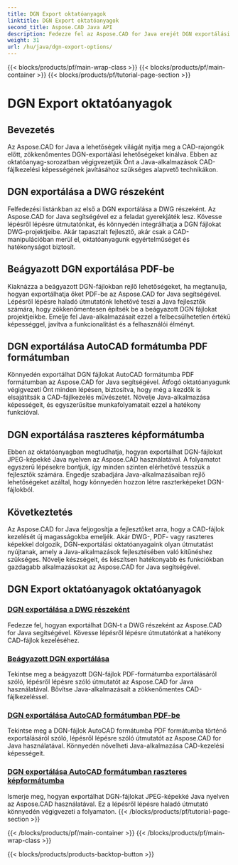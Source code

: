 ```yaml
---
title: DGN Export oktatóanyagok
linktitle: DGN Export oktatóanyagok
second_title: Aspose.CAD Java API
description: Fedezze fel az Aspose.CAD for Java erejét DGN exportálási oktatóanyagainkkal. Tanuljon meg hatékony CAD-fájlkezelést, a DGN DWG részeként történő exportálásától a raszterképek egyszerű létrehozásáig.
weight: 31
url: /hu/java/dgn-export-options/
---
```


{{< blocks/products/pf/main-wrap-class >}}
{{< blocks/products/pf/main-container >}}
{{< blocks/products/pf/tutorial-page-section >}}

# DGN Export oktatóanyagok

## Bevezetés

Az Aspose.CAD for Java a lehetőségek világát nyitja meg a CAD-rajongók előtt, zökkenőmentes DGN-exportálási lehetőségeket kínálva. Ebben az oktatóanyag-sorozatban végigvezetjük Önt a Java-alkalmazások CAD-fájlkezelési képességének javításához szükséges alapvető technikákon.

## DGN exportálása a DWG részeként

Felfedezési listánkban az első a DGN exportálása a DWG részeként. Az Aspose.CAD for Java segítségével ez a feladat gyerekjáték lesz. Kövesse lépésről lépésre útmutatónkat, és könnyedén integrálhatja a DGN fájlokat DWG-projektjeibe. Akár tapasztalt fejlesztő, akár csak a CAD-manipulációban merül el, oktatóanyagunk egyértelműséget és hatékonyságot biztosít.

## Beágyazott DGN exportálása PDF-be

Kiaknázza a beágyazott DGN-fájlokban rejlő lehetőségeket, ha megtanulja, hogyan exportálhatja őket PDF-be az Aspose.CAD for Java segítségével. Lépésről lépésre haladó útmutatónk lehetővé teszi a Java fejlesztők számára, hogy zökkenőmentesen építsék be a beágyazott DGN fájlokat projektjeikbe. Emelje fel Java-alkalmazásait ezzel a felbecsülhetetlen értékű képességgel, javítva a funkcionalitást és a felhasználói élményt.

## DGN exportálása AutoCAD formátumba PDF formátumban

Könnyedén exportálhat DGN fájlokat AutoCAD formátumba PDF formátumban az Aspose.CAD for Java segítségével. Átfogó oktatóanyagunk végigvezeti Önt minden lépésen, biztosítva, hogy még a kezdők is elsajátítsák a CAD-fájlkezelés művészetét. Növelje Java-alkalmazása képességeit, és egyszerűsítse munkafolyamatait ezzel a hatékony funkcióval.

## DGN exportálása raszteres képformátumba

Ebben az oktatóanyagban megtudhatja, hogyan exportálhat DGN-fájlokat JPEG-képekké Java nyelven az Aspose.CAD használatával. A folyamatot egyszerű lépésekre bontjuk, így minden szinten elérhetővé tesszük a fejlesztők számára. Engedje szabadjára Java-alkalmazásaiban rejlő lehetőségeket azáltal, hogy könnyedén hozzon létre raszterképeket DGN-fájlokból.

## Következtetés

Az Aspose.CAD for Java feljogosítja a fejlesztőket arra, hogy a CAD-fájlok kezelését új magasságokba emeljék. Akár DWG-, PDF- vagy raszteres képekkel dolgozik, DGN-exportálási oktatóanyagaink olyan útmutatást nyújtanak, amely a Java-alkalmazások fejlesztésében való kitűnéshez szükséges. Növelje készségeit, és készítsen hatékonyabb és funkciókban gazdagabb alkalmazásokat az Aspose.CAD for Java segítségével.
## DGN Export oktatóanyagok oktatóanyagok
### [DGN exportálása a DWG részeként](./export-dgn-as-part-of-dwg/)
Fedezze fel, hogyan exportálhat DGN-t a DWG részeként az Aspose.CAD for Java segítségével. Kövesse lépésről lépésre útmutatónkat a hatékony CAD-fájlok kezeléséhez.
### [Beágyazott DGN exportálása](./export-embedded-dgn/)
Tekintse meg a beágyazott DGN-fájlok PDF-formátumba exportálásáról szóló, lépésről lépésre szóló útmutatót az Aspose.CAD for Java használatával. Bővítse Java-alkalmazásait a zökkenőmentes CAD-fájlkezeléssel.
### [DGN exportálása AutoCAD formátumban PDF-be](./exporting-dgn-to-pdf/)
Tekintse meg a DGN-fájlok AutoCAD formátumba PDF formátumba történő exportálásáról szóló, lépésről lépésre szóló útmutatót az Aspose.CAD for Java használatával. Könnyedén növelheti Java-alkalmazása CAD-kezelési képességeit.
### [DGN exportálása AutoCAD formátumban raszteres képformátumba](./exporting-dgn-to-raster-image/)
Ismerje meg, hogyan exportálhat DGN-fájlokat JPEG-képekké Java nyelven az Aspose.CAD használatával. Ez a lépésről lépésre haladó útmutató könnyedén végigvezeti a folyamaton.
{{< /blocks/products/pf/tutorial-page-section >}}

{{< /blocks/products/pf/main-container >}}
{{< /blocks/products/pf/main-wrap-class >}}

{{< blocks/products/products-backtop-button >}}
